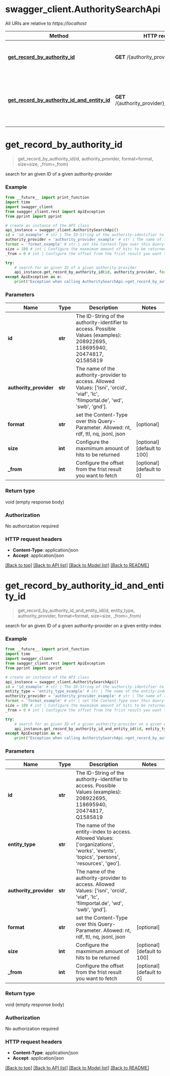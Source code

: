 # swagger_client.AuthoritySearchApi

All URIs are relative to *https://localhost*

Method | HTTP request | Description
------------- | ------------- | -------------
[**get_record_by_authority_id**](AuthoritySearchApi.md#get_record_by_authority_id) | **GET** /{authority_provider}/{id} | search for an given ID of a given authority-provider
[**get_record_by_authority_id_and_entity_id**](AuthoritySearchApi.md#get_record_by_authority_id_and_entity_id) | **GET** /{authority_provider}/{entity_type}/{id} | search for an given ID of a given authority-provider on a given entity-index


# **get_record_by_authority_id**
> get_record_by_authority_id(id, authority_provider, format=format, size=size, _from=_from)

search for an given ID of a given authority-provider

### Example
```python
from __future__ import print_function
import time
import swagger_client
from swagger_client.rest import ApiException
from pprint import pprint

# create an instance of the API class
api_instance = swagger_client.AuthoritySearchApi()
id = 'id_example' # str | The ID-String of the authority-identifier to access. Possible Values (examples): 208922695, 118695940, 20474817, Q1585819
authority_provider = 'authority_provider_example' # str | The name of the authority-provider to access. Allowed Values: ['isni', 'orcid', 'viaf', 'lc', 'filmportal.de', 'wd', 'swb', 'gnd'].
format = 'format_example' # str | set the Content-Type over this Query-Parameter. Allowed: nt, rdf, ttl, nq, jsonl, json (optional)
size = 100 # int | Configure the maxmimum amount of hits to be returned (optional) (default to 100)
_from = 0 # int | Configure the offset from the frist result you want to fetch (optional) (default to 0)

try:
    # search for an given ID of a given authority-provider
    api_instance.get_record_by_authority_id(id, authority_provider, format=format, size=size, _from=_from)
except ApiException as e:
    print("Exception when calling AuthoritySearchApi->get_record_by_authority_id: %s\n" % e)
```

### Parameters

Name | Type | Description  | Notes
------------- | ------------- | ------------- | -------------
 **id** | **str**| The ID-String of the authority-identifier to access. Possible Values (examples): 208922695, 118695940, 20474817, Q1585819 | 
 **authority_provider** | **str**| The name of the authority-provider to access. Allowed Values: [&#39;isni&#39;, &#39;orcid&#39;, &#39;viaf&#39;, &#39;lc&#39;, &#39;filmportal.de&#39;, &#39;wd&#39;, &#39;swb&#39;, &#39;gnd&#39;]. | 
 **format** | **str**| set the Content-Type over this Query-Parameter. Allowed: nt, rdf, ttl, nq, jsonl, json | [optional] 
 **size** | **int**| Configure the maxmimum amount of hits to be returned | [optional] [default to 100]
 **_from** | **int**| Configure the offset from the frist result you want to fetch | [optional] [default to 0]

### Return type

void (empty response body)

### Authorization

No authorization required

### HTTP request headers

 - **Content-Type**: application/json
 - **Accept**: application/json

[[Back to top]](#) [[Back to API list]](../README.md#documentation-for-api-endpoints) [[Back to Model list]](../README.md#documentation-for-models) [[Back to README]](../README.md)

# **get_record_by_authority_id_and_entity_id**
> get_record_by_authority_id_and_entity_id(id, entity_type, authority_provider, format=format, size=size, _from=_from)

search for an given ID of a given authority-provider on a given entity-index

### Example
```python
from __future__ import print_function
import time
import swagger_client
from swagger_client.rest import ApiException
from pprint import pprint

# create an instance of the API class
api_instance = swagger_client.AuthoritySearchApi()
id = 'id_example' # str | The ID-String of the authority-identifier to access. Possible Values (examples): 208922695, 118695940, 20474817, Q1585819
entity_type = 'entity_type_example' # str | The name of the entity-index to access. Allowed Values: ['organizations', 'works', 'events', 'topics', 'persons', 'resources', 'geo'].
authority_provider = 'authority_provider_example' # str | The name of the authority-provider to access. Allowed Values: ['isni', 'orcid', 'viaf', 'lc', 'filmportal.de', 'wd', 'swb', 'gnd'].
format = 'format_example' # str | set the Content-Type over this Query-Parameter. Allowed: nt, rdf, ttl, nq, jsonl, json (optional)
size = 100 # int | Configure the maxmimum amount of hits to be returned (optional) (default to 100)
_from = 0 # int | Configure the offset from the frist result you want to fetch (optional) (default to 0)

try:
    # search for an given ID of a given authority-provider on a given entity-index
    api_instance.get_record_by_authority_id_and_entity_id(id, entity_type, authority_provider, format=format, size=size, _from=_from)
except ApiException as e:
    print("Exception when calling AuthoritySearchApi->get_record_by_authority_id_and_entity_id: %s\n" % e)
```

### Parameters

Name | Type | Description  | Notes
------------- | ------------- | ------------- | -------------
 **id** | **str**| The ID-String of the authority-identifier to access. Possible Values (examples): 208922695, 118695940, 20474817, Q1585819 | 
 **entity_type** | **str**| The name of the entity-index to access. Allowed Values: [&#39;organizations&#39;, &#39;works&#39;, &#39;events&#39;, &#39;topics&#39;, &#39;persons&#39;, &#39;resources&#39;, &#39;geo&#39;]. | 
 **authority_provider** | **str**| The name of the authority-provider to access. Allowed Values: [&#39;isni&#39;, &#39;orcid&#39;, &#39;viaf&#39;, &#39;lc&#39;, &#39;filmportal.de&#39;, &#39;wd&#39;, &#39;swb&#39;, &#39;gnd&#39;]. | 
 **format** | **str**| set the Content-Type over this Query-Parameter. Allowed: nt, rdf, ttl, nq, jsonl, json | [optional] 
 **size** | **int**| Configure the maxmimum amount of hits to be returned | [optional] [default to 100]
 **_from** | **int**| Configure the offset from the frist result you want to fetch | [optional] [default to 0]

### Return type

void (empty response body)

### Authorization

No authorization required

### HTTP request headers

 - **Content-Type**: application/json
 - **Accept**: application/json

[[Back to top]](#) [[Back to API list]](../README.md#documentation-for-api-endpoints) [[Back to Model list]](../README.md#documentation-for-models) [[Back to README]](../README.md)

